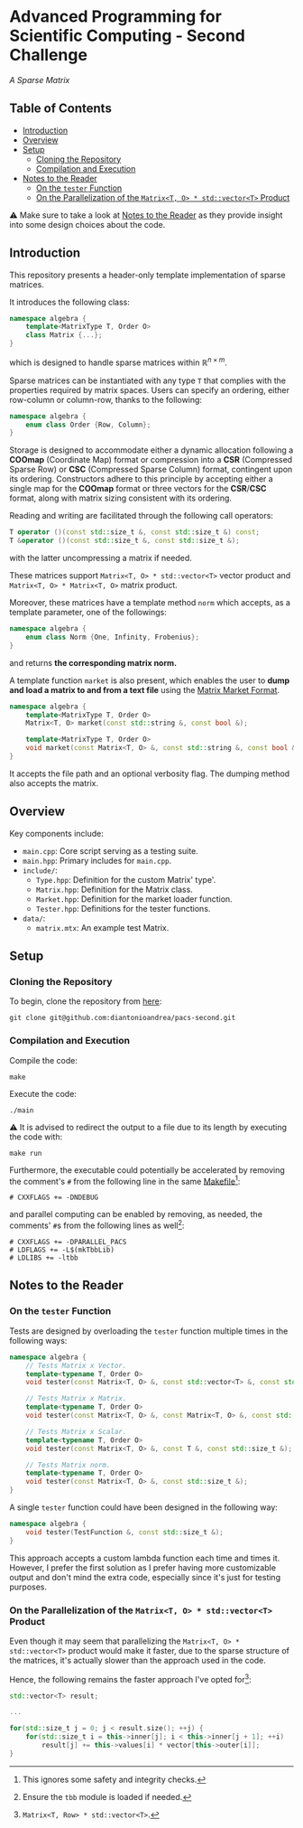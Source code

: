 # Advanced Programming for Scientific Computing - Second Challenge

_A Sparse Matrix_

## Table of Contents

- [Introduction](#introduction)
- [Overview](#overview)
- [Setup](#setup)
    - [Cloning the Repository](#cloning-the-repository)
    - [Compilation and Execution](#compilation-and-execution)
- [Notes to the Reader](#notes-to-the-reader)
    - [On the `tester` Function](#on-the-tester-function)
    - [On the Parallelization of the `Matrix<T, O> * std::vector<T>` Product](#on-the-parallelization-of-the-matrixt-o--stdvectort-product)

:warning: Make sure to take a look at [Notes to the Reader](#notes-to-the-reader) as they provide insight into some design choices about the code.

## Introduction

This repository presents a header-only template implementation of sparse matrices.

It introduces the following class:

``` cpp
namespace algebra {
    template<MatrixType T, Order O>
    class Matrix {...};
}
```

which is designed to handle sparse matrices within $\mathbb{R}^{n \times m}$.

Sparse matrices can be instantiated with any type `T` that complies with the properties required by matrix spaces. Users can specify an ordering, either row-column or column-row, thanks to the following:

``` cpp
namespace algebra {
    enum class Order {Row, Column};
}
```

Storage is designed to accommodate either a dynamic allocation following a **COOmap** (Coordinate Map) format or compression into a **CSR** (Compressed Sparse Row) or **CSC** (Compressed Sparse Column) format, contingent upon its ordering. Constructors adhere to this principle by accepting either a single map for the **COOmap** format or three vectors for the **CSR**/**CSC** format, along with matrix sizing consistent with its ordering.

Reading and writing are facilitated through the following call operators:

``` cpp
T operator ()(const std::size_t &, const std::size_t &) const;
T &operator ()(const std::size_t &, const std::size_t &);
```

with the latter uncompressing a matrix if needed.

These matrices support `Matrix<T, O> * std::vector<T>` vector product and `Matrix<T, O> * Matrix<T, O>` matrix product.

Moreover, these matrices have a template method `norm` which accepts, as a template parameter, one of the followings:

``` cpp
namespace algebra {
    enum class Norm {One, Infinity, Frobenius};
}
```

and returns **the corresponding matrix norm.**

A template function `market` is also present, which enables the user to **dump and load a matrix to and from a text file** using the [Matrix Market Format](https://math.nist.gov/MatrixMarket/).

``` cpp
namespace algebra {
    template<MatrixType T, Order O>
    Matrix<T, O> market(const std::string &, const bool &);

    template<MatrixType T, Order O>
    void market(const Matrix<T, O> &, const std::string &, const bool &);
}
```

It accepts the file path and an optional verbosity flag. The dumping method also accepts the matrix.

## Overview

Key components include:

- `main.cpp`: Core script serving as a testing suite.
- `main.hpp`: Primary includes for `main.cpp`.
- `include/`:
    - `Type.hpp`: Definition for the custom Matrix' type'.
    - `Matrix.hpp`: Definition for the Matrix class.
    - `Market.hpp`: Definition for the market loader function.
    - `Tester.hpp`: Definitions for the tester functions.
- `data/`:
    - `matrix.mtx`: An example test Matrix.

## Setup

### Cloning the Repository

To begin, clone the repository from [here](https://github.com/diantonioandrea/pacs-second):

    git clone git@github.com:diantonioandrea/pacs-second.git

### Compilation and Execution

Compile the code:

    make

Execute the code:

    ./main

:warning: It is advised to redirect the output to a file due to its length by executing the code with:

    make run

Furthermore, the executable could potentially be accelerated by removing the comment's `#` from the following line in the same [Makefile](./Makefile)[^1]:

[^1]: This ignores some safety and integrity checks.

``` make
# CXXFLAGS += -DNDEBUG
```

and parallel computing can be enabled by removing, as needed, the comments' `#`s from the following lines as well[^2]:

``` make
# CXXFLAGS += -DPARALLEL_PACS
# LDFLAGS += -L$(mkTbbLib)
# LDLIBS += -ltbb
```

[^2]: Ensure the `tbb` module is loaded if needed.

## Notes to the Reader

### On the `tester` Function

Tests are designed by overloading the `tester` function multiple times in the following ways:

``` cpp
namespace algebra {
    // Tests Matrix x Vector.
    template<typename T, Order O>
    void tester(const Matrix<T, O> &, const std::vector<T> &, const std::size_t &);

    // Tests Matrix x Matrix.
    template<typename T, Order O>
    void tester(const Matrix<T, O> &, const Matrix<T, O> &, const std::size_t &);

    // Tests Matrix x Scalar.
    template<typename T, Order O>
    void tester(const Matrix<T, O> &, const T &, const std::size_t &);

    // Tests Matrix norm.
    template<typename T, Order O>
    void tester(const Matrix<T, O> &, const std::size_t &);
}
```

A single `tester` function could have been designed in the following way:

``` cpp
namespace algebra {
    void tester(TestFunction &, const std::size_t &);
}
```

This approach accepts a custom lambda function each time and times it. However, I prefer the first solution as I prefer having more customizable output and don't mind the extra code, especially since it's just for testing purposes.

### On the Parallelization of the `Matrix<T, O> * std::vector<T>` Product

Even though it may seem that parallelizing the `Matrix<T, O> * std::vector<T>` product would make it faster, due to the sparse structure of the matrices, it's actually slower than the approach used in the code.

Hence, the following remains the faster approach I've opted for[^3]:

[^3]: `Matrix<T, Row> * std::vector<T>`.

``` cpp
std::vector<T> result;

...

for(std::size_t j = 0; j < result.size(); ++j) {
    for(std::size_t i = this->inner[j]; i < this->inner[j + 1]; ++i)
        result[j] += this->values[i] * vector[this->outer[i]];
}
```